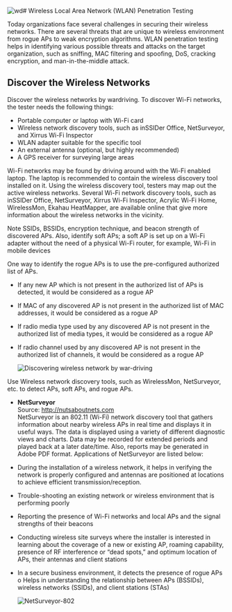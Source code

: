 ![wd](https://github.com/user-attachments/assets/9ece5c15-10b4-4954-be31-937195a0ad02)# Wireless Local Area Network (WLAN) Penetration Testing

Today organizations face several challenges in securing their wireless networks. There are several threats that are unique to wireless environment from rogue APs to weak encryption algorithms. WLAN penetration testing helps in identifying various possible threats and attacks on the target organization, such as sniffing, MAC filtering and spoofing, DoS, cracking encryption, and man-in-the-middle attack.

## Discover the Wireless Networks

Discover the wireless networks by wardriving. To discover Wi-Fi networks, the tester needs the following things: 
- Portable computer or laptop with Wi-Fi card 
- Wireless network discovery tools, such as inSSIDer Office, NetSurveyor, and Xirrus Wi-Fi Inspector
- WLAN adapter suitable for the specific tool 
- An external antenna (optional, but highly recommended) 
- A GPS receiver for surveying large areas

Wi-Fi networks may be found by driving around with the Wi-Fi enabled laptop. The laptop is recommended to contain the wireless discovery tool installed on it. Using the wireless discovery tool, testers may map out the active wireless networks. Several Wi-Fi network discovery tools, such as inSSIDer Office, NetSurveyor, Xirrus Wi-Fi Inspector, Acrylic Wi-Fi Home, WirelessMon, Ekahau HeatMapper, are available online that give more information about the wireless networks in the vicinity.

Note SSIDs, BSSIDs, encryption technique, and beacon strength of discovered APs. Also, identify soft APs; a soft AP is set up on a Wi-Fi adapter without the need of a physical Wi-Fi router, for example, Wi-Fi in mobile devices

One way to identify the rogue APs is to use the pre-configured authorized list of APs. 

- If any new AP which is not present in the authorized list of APs is detected, it would be considered as a rogue AP
- If MAC of any discovered AP is not present in the authorized list of MAC addresses, it would be considered as a rogue AP
- If radio media type used by any discovered AP is not present in the authorized list of media types, it would be considered as a rogue AP
- If radio channel used by any discovered AP is not present in the authorized list of channels, it would be considered as a rogue AP

  ![Discovering wireless network by war-driving](https://github.com/user-attachments/assets/f1482b13-fee9-4639-8fe0-a1c43fa31fc4)

Use Wireless network discovery tools, such as WirelessMon, NetSurveyor, etc. to detect APs, soft APs, and rogue APs. 

- **NetSurveyor**  
  Source: http://nutsaboutnets.com  
  NetSurveyor is an 802.11 (Wi-Fi) network discovery tool that gathers information about nearby wireless APs in real time and displays it in useful ways. The data is displayed using a variety of different diagnostic views and charts. Data may be recorded for extended periods and played back at a later date/time. Also, reports may be generated in Adobe PDF format. Applications of NetSurveyor are listed below:  
- During the installation of a wireless network, it helps in verifying the network is properly configured and antennas are positioned at locations to achieve efficient transmission/reception.
- Trouble-shooting an existing network or wireless environment that is performing poorly
- Reporting the presence of Wi-Fi networks and local APs and the signal strengths of their beacons
- Conducting wireless site surveys where the installer is interested in learning about the coverage of a new or existing AP, roaming capability, presence of RF interference or “dead spots,” and optimum location of APs, their antennas and client stations
- In a secure business environment, it detects the presence of rogue APs o Helps in understanding the relationship between APs (BSSIDs), wireless networks (SSIDs), and client stations (STAs)

  ![NetSurveyor-802](https://github.com/user-attachments/assets/33503cdc-0c0f-4150-9fd9-e5abb0ef7eff)
